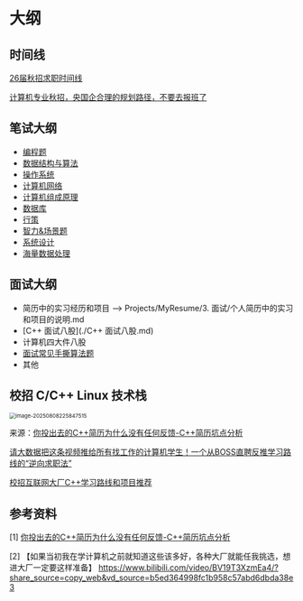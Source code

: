 # 大纲

## 时间线

[26届秋招求职时间线](https://www.bilibili.com/video/BV1AaKWz3ER5?spm_id_from=333.1245.0.0)

[计算机专业秋招，央国企合理的规划路径，不要去报班了](https://www.bilibili.com/video/BV1wi421U7E8?spm_id_from=333.1245.0.0)





## 笔试大纲

*   [编程题](./编程题/LeetCode刷题笔记.md)
*   [数据结构与算法](./数据结构与算法.md)
*   [操作系统](./操作系统.md)
*   [计算机网络](./计算机网络.md)
*   [计算机组成原理](./计算机组成原理.md)
*   [数据库](./数据库.md)
*   [行策](./行策.md)
*   [智力&场景题](./智力&场景题.md)
*   [系统设计](./系统设计.md)
*   [海量数据处理](./海量数据处理.md)



## 面试大纲

*   简历中的实习经历和项目 --> Projects/MyResume/3. 面试/个人简历中的实习和项目的说明.md
*   [C++ 面试八股](./C++ 面试八股.md)
*   计算机四大件八股
*   [面试常见手撕算法题](./面试常见手撕算法题.md)
*   其他





## 校招 C/C++ Linux 技术栈

<img src="https://amonologue-image-bed.oss-cn-chengdu.aliyuncs.com/2025/202508082259951.png" alt="image-20250808225847515" style="zoom: 67%;" />

来源：[你投出去的C++简历为什么没有任何反馈-C++简历坑点分析](https://www.bilibili.com/video/BV1BdMgzPEqa?spm_id_from=333.1245.0.0)



[请大数据把这条视频推给所有找工作的计算机学生！一个从BOSS直聘反推学习路线的“逆向求职法”](https://www.bilibili.com/video/BV1g2TczxEEi?spm_id_from=333.1245.0.0)

[校招互联网大厂C++学习路线和项目推荐](https://www.bilibili.com/video/BV1attpz6Eid?spm_id_from=333.1245.0.0)



## 参考资料

[1] [你投出去的C++简历为什么没有任何反馈-C++简历坑点分析](https://www.bilibili.com/video/BV1BdMgzPEqa?spm_id_from=333.1245.0.0)

[2] 【如果当初我在学计算机之前就知道这些该多好，各种大厂就能任我挑选，想进大厂一定要这样准备】 https://www.bilibili.com/video/BV19T3XzmEa4/?share_source=copy_web&vd_source=b5ed364998fc1b958c57abd6dbda38e3
